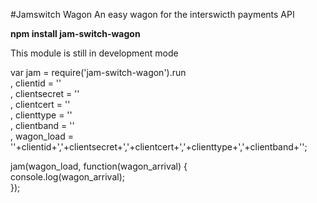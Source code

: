 #Jamswitch Wagon
An easy wagon for the interswicth payments API

<b>npm install jam-switch-wagon</b>

This module is still in development mode

var jam = require('jam-switch-wagon').run<br/>
    , clientid = ''<br/>
    , clientsecret = ''<br/>
    , clientcert = ''<br/>
    , clienttype = ''<br/>
    , clientband = ''<br/>
    , wagon_load = ''+clientid+','+clientsecret+','+clientcert+','+clienttype+','+clientband+'';<br/>

 jam(wagon_load, function(wagon_arrival) { <br/>
    console.log(wagon_arrival);</br>
});